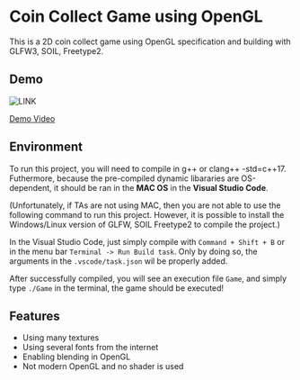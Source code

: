 
# Coin Collect Game using OpenGL

 This is a 2D coin collect game using OpenGL specification and building with GLFW3, SOIL, Freetype2.
 


## Demo
![LINK](Demo.gif)

[Demo Video](https://imgur.com/a/nxJM0bd)


## Environment

To run this project, you will need to compile in g++ or clang++ -std=c++17.
Futhermore, because the pre-compiled dynamic libararies are OS-dependent, it should be ran in the __MAC OS__ in the __Visual Studio Code__.

(Unfortunately, if TAs are not using MAC, then you are not able to use the following command to run this project. However, it is possible to install the Windows/Linux version of GLFW, SOIL Freetype2 to compile the project.)

In the Visual Studio Code, just simply compile with `Command + Shift + B` or in the menu bar `Terminal -> Run Build task`.
Only by doing so, the arguments in the `.vscode/task.json` wil be properly added. 

After successfully compiled, you will see an execution file `Game`, and simply type `./Game` in the terminal, the game should be executed!


## Features

- Using many textures
- Using several fonts from the internet
- Enabling blending in OpenGL
- Not modern OpenGL and no shader is used
